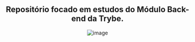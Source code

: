 <div align="center">

 ## Repositório focado em estudos do Módulo Back-end da Trybe.
 
![image](https://user-images.githubusercontent.com/83568294/179775824-39489b77-dbc0-44ce-b015-9ecbfccaa8d0.png)

 <br>
 
 <br>

</div>
